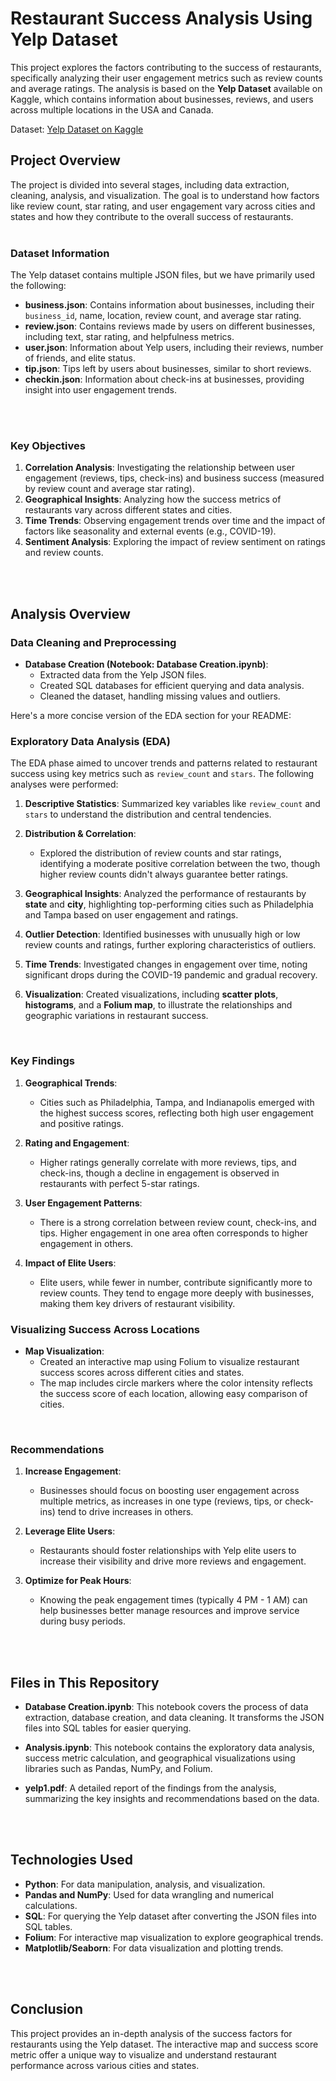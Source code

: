 # Restaurant Success Analysis Using Yelp Dataset

This project explores the factors contributing to the success of restaurants, specifically analyzing their user engagement metrics such as review counts and average ratings. The analysis is based on the **Yelp Dataset** available on Kaggle, which contains information about businesses, reviews, and users across multiple locations in the USA and Canada.

Dataset: [Yelp Dataset on Kaggle](https://www.kaggle.com/datasets/yelp-dataset/yelp-dataset)
<br>

## Project Overview

The project is divided into several stages, including data extraction, cleaning, analysis, and visualization. The goal is to understand how factors like review count, star rating, and user engagement vary across cities and states and how they contribute to the overall success of restaurants.
<br>
<br>

### Dataset Information

The Yelp dataset contains multiple JSON files, but we have primarily used the following:
- **business.json**: Contains information about businesses, including their `business_id`, name, location, review count, and average star rating.
- **review.json**: Contains reviews made by users on different businesses, including text, star rating, and helpfulness metrics.
- **user.json**: Information about Yelp users, including their reviews, number of friends, and elite status.
- **tip.json**: Tips left by users about businesses, similar to short reviews.
- **checkin.json**: Information about check-ins at businesses, providing insight into user engagement trends.
<br>
<br>

### Key Objectives

1. **Correlation Analysis**: Investigating the relationship between user engagement (reviews, tips, check-ins) and business success (measured by review count and average star rating).
2. **Geographical Insights**: Analyzing how the success metrics of restaurants vary across different states and cities.
3. **Time Trends**: Observing engagement trends over time and the impact of factors like seasonality and external events (e.g., COVID-19).
4. **Sentiment Analysis**: Exploring the impact of review sentiment on ratings and review counts.
<br>
<br>

## Analysis Overview

### Data Cleaning and Preprocessing

- **Database Creation (Notebook: Database Creation.ipynb)**:
    - Extracted data from the Yelp JSON files.
    - Created SQL databases for efficient querying and data analysis.
    - Cleaned the dataset, handling missing values and outliers.
  
Here's a more concise version of the EDA section for your README:


### Exploratory Data Analysis (EDA)

The EDA phase aimed to uncover trends and patterns related to restaurant success using key metrics such as `review_count` and `stars`. The following analyses were performed:

1. **Descriptive Statistics**: Summarized key variables like `review_count` and `stars` to understand the distribution and central tendencies.
   
2. **Distribution & Correlation**:
    - Explored the distribution of review counts and star ratings, identifying a moderate positive correlation between the two, though higher review counts didn't always guarantee better ratings.
   
3. **Geographical Insights**: Analyzed the performance of restaurants by **state** and **city**, highlighting top-performing cities such as Philadelphia and Tampa based on user engagement and ratings.

4. **Outlier Detection**: Identified businesses with unusually high or low review counts and ratings, further exploring characteristics of outliers.

5. **Time Trends**: Investigated changes in engagement over time, noting significant drops during the COVID-19 pandemic and gradual recovery.

6. **Visualization**: Created visualizations, including **scatter plots**, **histograms**, and a **Folium map**, to illustrate the relationships and geographic variations in restaurant success.

<br>

### Key Findings

1. **Geographical Trends**:
    - Cities such as Philadelphia, Tampa, and Indianapolis emerged with the highest success scores, reflecting both high user engagement and positive ratings.
  
2. **Rating and Engagement**:
    - Higher ratings generally correlate with more reviews, tips, and check-ins, though a decline in engagement is observed in restaurants with perfect 5-star ratings.
  
3. **User Engagement Patterns**:
    - There is a strong correlation between review count, check-ins, and tips. Higher engagement in one area often corresponds to higher engagement in others.
  
4. **Impact of Elite Users**:
    - Elite users, while fewer in number, contribute significantly more to review counts. They tend to engage more deeply with businesses, making them key drivers of restaurant visibility.

### Visualizing Success Across Locations

- **Map Visualization**:
    - Created an interactive map using Folium to visualize restaurant success scores across different cities and states.
    - The map includes circle markers where the color intensity reflects the success score of each location, allowing easy comparison of cities.
<br>

### Recommendations

1. **Increase Engagement**:
    - Businesses should focus on boosting user engagement across multiple metrics, as increases in one type (reviews, tips, or check-ins) tend to drive increases in others.
  
2. **Leverage Elite Users**:
    - Restaurants should foster relationships with Yelp elite users to increase their visibility and drive more reviews and engagement.
  
3. **Optimize for Peak Hours**:
    - Knowing the peak engagement times (typically 4 PM - 1 AM) can help businesses better manage resources and improve service during busy periods.
<br>
<br>
   
## Files in This Repository

- **Database Creation.ipynb**: This notebook covers the process of data extraction, database creation, and data cleaning. It transforms the JSON files into SQL tables for easier querying.
  
- **Analysis.ipynb**: This notebook contains the exploratory data analysis, success metric calculation, and geographical visualizations using libraries such as Pandas, NumPy, and Folium.

- **yelp1.pdf**: A detailed report of the findings from the analysis, summarizing the key insights and recommendations based on the data.
<br>
<br>

## Technologies Used

- **Python**: For data manipulation, analysis, and visualization.
- **Pandas and NumPy**: Used for data wrangling and numerical calculations.
- **SQL**: For querying the Yelp dataset after converting the JSON files into SQL tables.
- **Folium**: For interactive map visualization to explore geographical trends.
- **Matplotlib/Seaborn**: For data visualization and plotting trends.
<br>
<br>

## Conclusion

This project provides an in-depth analysis of the success factors for restaurants using the Yelp dataset. The interactive map and success score metric offer a unique way to visualize and understand restaurant performance across various cities and states.

